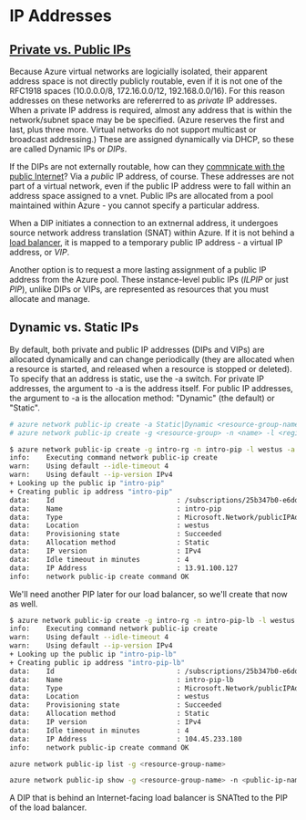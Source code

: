 IP Addresses
============

## [Private vs. Public IPs](https://azure.microsoft.com/en-us/documentation/articles/virtual-network-ip-addresses-overview-arm/)

Because Azure virtual networks are logicially isolated, their apparent
address space is not directly publicly routable, even if it is not one of the
RFC1918 spaces (10.0.0.0/8, 172.16.0.0/12, 192.168.0.0/16).  For this reason
addresses on these networks are refererred to as _private_ IP addresses.  When
a private IP address is required, almost any address that is within the
network/subnet space may be be specified.  (Azure reserves the first and last,
plus three more.  Virtual networks do not support multicast or broadcast
addressing.)  These are assigned dynamically via DHCP, so these are called
Dynamic IPs or _DIPs_.

If the DIPs are not externally routable, how can they [commnicate with the
public Internet](https://docs.microsoft.com/en-us/azure/load-balancer/load-balancer-outbound-connections)?  Via a _public_ IP address, of course.  These
addresses are not part of a virtual network, even if the public IP address
were to fall within an address space assigned to a vnet.  Public IPs are
allocated from a pool maintained within Azure - you cannot specify a 
particular address.

When a DIP initiates a connection to an extnernal address, it
undergoes source network address translation (SNAT) within Azure.  If it
is not behind a [load balancer](lbs.md), it is mapped
to a temporary public IP address - a virtual IP address, or _VIP_. 

Another option is to request a more lasting assignment of a public IP address
from the Azure pool.  These instance-level public IPs (_ILPIP_ or just _PIP_),
unlike DIPs or VIPs, are represented as resources that you must
allocate and manage.

## Dynamic vs. Static IPs

By default, both private and public IP addresses (DIPs and VIPs) are allocated dynamically
and can change periodically (they are allocated when a resource is started,
and released when a resource is stopped or deleted).  To specify that an
address is static, use the -a switch.  For private IP addresses, the
argument to -a is the address itself.  For public IP addresses, the argument
to -a is the allocation method: "Dynamic" (the default) or "Static".

```bash
# azure network public-ip create -a Static|Dynamic <resource-group-name> <public-ip-name> <region-name>
# azure network public-ip create -g <resource-group> -n <name> -l <region> -a Static|Dynamic

$ azure network public-ip create -g intro-rg -n intro-pip -l westus -a Static
info:    Executing command network public-ip create
warn:    Using default --idle-timeout 4
warn:    Using default --ip-version IPv4
+ Looking up the public ip "intro-pip"                                         
+ Creating public ip address "intro-pip"                                       
data:    Id                              : /subscriptions/25b347b0-e6dd-45c1-bb11-529e36438d8f/resourceGroups/intro-rg/providers/Microsoft.Network/publicIPAddresses/intro-pip
data:    Name                            : intro-pip
data:    Type                            : Microsoft.Network/publicIPAddresses
data:    Location                        : westus
data:    Provisioning state              : Succeeded
data:    Allocation method               : Static
data:    IP version                      : IPv4
data:    Idle timeout in minutes         : 4
data:    IP Address                      : 13.91.100.127
info:    network public-ip create command OK
```

We'll need another PIP later for our load balancer, so we'll create that now
as well.

```bash
$ azure network public-ip create -g intro-rg -n intro-pip-lb -l westus -a Static
info:    Executing command network public-ip create
warn:    Using default --idle-timeout 4
warn:    Using default --ip-version IPv4
+ Looking up the public ip "intro-pip-lb"                                      
+ Creating public ip address "intro-pip-lb"                                    
data:    Id                              : /subscriptions/25b347b0-e6dd-45c1-bb11-529e36438d8f/resourceGroups/intro-rg/providers/Microsoft.Network/publicIPAddresses/intro-pip-lb
data:    Name                            : intro-pip-lb
data:    Type                            : Microsoft.Network/publicIPAddresses
data:    Location                        : westus
data:    Provisioning state              : Succeeded
data:    Allocation method               : Static
data:    IP version                      : IPv4
data:    Idle timeout in minutes         : 4
data:    IP Address                      : 104.45.233.180
info:    network public-ip create command OK
```

```bash
azure network public-ip list -g <resource-group-name>
```

```bash
azure network public-ip show -g <resource-group-name> -n <public-ip-name>
```

A DIP that is behind an Internet-facing load balancer is SNATted to the PIP
of the load balancer.
